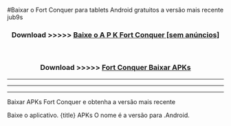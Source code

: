 #Baixar o Fort Conquer  para tablets Android gratuitos a versão mais recente jub9s


<div align="center">
<h3>Download >>>>> <a href="https://pt-web.web.app/?pt= Fort Conquer">Baixe o A P K Fort Conquer [sem anúncios]</a></h3><br>

<h3>Download >>>>> <a href="https://pt-web.web.app/?pt= Fort Conquer">Fort Conquer Baixar APKs</a></h3>
</div>

----------------------------------------------------------

----------------------------------------------------------

----------------------------------------------------------

Baixar APKs Fort Conquer e obtenha a versão mais recente

Baixe o aplicativo. {title} APKs O nome é a versão para .Android.


